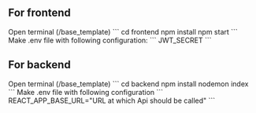 <h2>For frontend</h2>
Open terminal (/base_template)
```
cd frontend
npm install
npm start
```
Make .env file with following configuration:
```
JWT_SECRET
```
<h2>For backend</h2>
Open terminal (/base_template)
```
cd backend
npm install
nodemon index
```
Make .env file with following configuration
```
REACT_APP_BASE_URL="URL at which Api should be called"
```